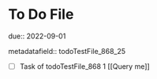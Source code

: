 # To Do File

due:: 2022-09-01

metadatafield:: todoTestFile_868_25

- [ ] Task of todoTestFile_868 1 [[Query me]]
